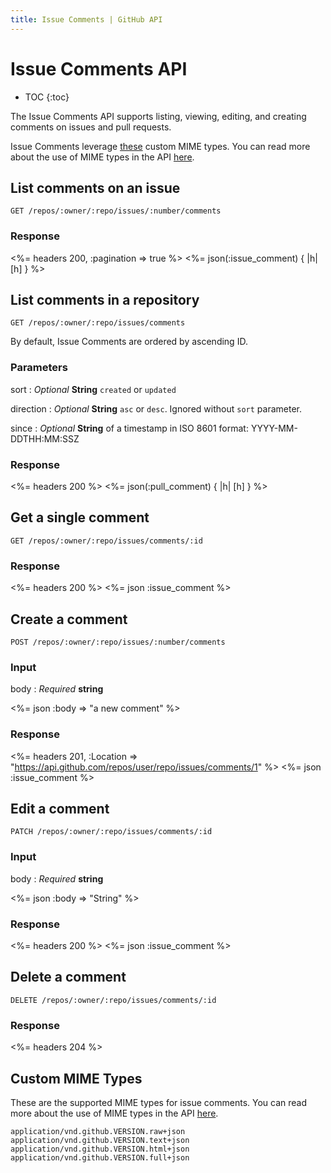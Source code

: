```yaml
---
title: Issue Comments | GitHub API
---
```


# Issue Comments API

* TOC
{:toc}

The Issue Comments API supports listing, viewing, editing, and creating
comments on issues and pull requests.

Issue Comments leverage [these](#custom-mime-types) custom MIME types.
You can read more about the use of MIME types in the API
[here](/v3/media/).

## List comments on an issue

    GET /repos/:owner/:repo/issues/:number/comments

### Response

<%= headers 200, :pagination => true %>
<%= json(:issue_comment) { |h| [h] } %>

## List comments in a repository

    GET /repos/:owner/:repo/issues/comments

By default, Issue Comments are ordered by ascending ID.

### Parameters

sort
: _Optional_ **String** `created` or `updated`

direction
: _Optional_ **String** `asc` or `desc`. Ignored without `sort` parameter.

since
: _Optional_ **String** of a timestamp in ISO 8601 format: YYYY-MM-DDTHH:MM:SSZ

### Response

<%= headers 200 %>
<%= json(:pull_comment) { |h| [h] } %>

## Get a single comment

    GET /repos/:owner/:repo/issues/comments/:id

### Response

<%= headers 200 %>
<%= json :issue_comment %>

## Create a comment

    POST /repos/:owner/:repo/issues/:number/comments

### Input

body
: _Required_ **string**

<%= json :body => "a new comment" %>

### Response

<%= headers 201,
      :Location =>
"https://api.github.com/repos/user/repo/issues/comments/1" %>
<%= json :issue_comment %>

## Edit a comment

    PATCH /repos/:owner/:repo/issues/comments/:id

### Input

body
: _Required_ **string**

<%= json :body => "String" %>

### Response

<%= headers 200 %>
<%= json :issue_comment %>

## Delete a comment

    DELETE /repos/:owner/:repo/issues/comments/:id

### Response

<%= headers 204 %>

## Custom MIME Types

These are the supported MIME types for issue comments. You can read more
about the use of MIME types in the API [here](/v3/media/).

    application/vnd.github.VERSION.raw+json
    application/vnd.github.VERSION.text+json
    application/vnd.github.VERSION.html+json
    application/vnd.github.VERSION.full+json
